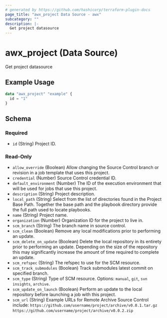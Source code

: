 ```yaml
---
# generated by https://github.com/hashicorp/terraform-plugin-docs
page_title: "awx_project Data Source - awx"
subcategory: ""
description: |-
  Get project datasource
---
```


# awx_project (Data Source)

Get project datasource

## Example Usage

```terraform
data "awx_project" "example" {
  id = "1"
}
```

<!-- schema generated by tfplugindocs -->
## Schema

### Required

- `id` (String) Project ID.

### Read-Only

- `allow_override` (Boolean) Allow changing the Source Control branch or revision in a job template that uses this project.
- `credential` (Number) Source Control credential ID.
- `default_environment` (Number) The ID of the execution environment that will be used for jobs that use this project.
- `description` (String) Project description.
- `local_path` (String) Select from the list of directories found in the Project Base Path. Together the base path and the playbook directory provide the full path used to locate playbooks.
- `name` (String) Project name.
- `organization` (Number) Organization ID for the project to live in.
- `scm_branch` (String) The branch name in source control.
- `scm_clean` (Boolean) Remove any local modifications prior to performing an update.
- `scm_delete_on_update` (Boolean) Delete the local repository in its entirety prior to performing an update. Depending on the size of the repository this may significantly increase the amount of time required to complete an update.
- `scm_refspec` (String) The refspec to use for the SCM resource.
- `scm_track_submodules` (Boolean) Track submodules latest commit on specified branch.
- `scm_type` (String) Type of SCM resource. Options: `manual`, `git`, `svn` `insights`, `archive`.
- `scm_update_on_launch` (Boolean) Perform an update to the local repository before launching a job with this project.
- `scm_url` (String) Example URLs for Remote Archive Source Control include: `https://github.com/username/project/archive/v0.0.1.tar.gz` `https://github.com/username/project/archive/v0.0.2.zip`
